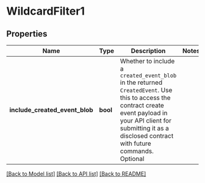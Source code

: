 # WildcardFilter1

## Properties

Name | Type | Description | Notes
------------ | ------------- | ------------- | -------------
**include_created_event_blob** | **bool** | Whether to include a ``created_event_blob`` in the returned ``CreatedEvent``. Use this to access the contract create event payload in your API client for submitting it as a disclosed contract with future commands. Optional | 

[[Back to Model list]](../README.md#documentation-for-models) [[Back to API list]](../README.md#documentation-for-api-endpoints) [[Back to README]](../README.md)


